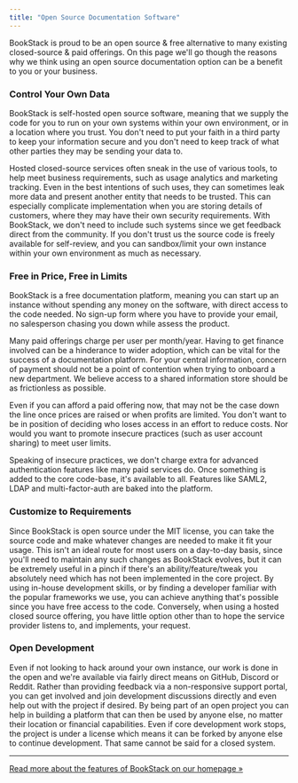 ```yaml
---
title: "Open Source Documentation Software"
---
```



BookStack is proud to be an open source & free alternative to many existing closed-source & paid offerings.
On this page we'll go though the reasons why we think using an open source documentation option 
can be a benefit to you or your business.

### Control Your Own Data

BookStack is self-hosted open source software, meaning that we supply the code for you
to run on your own systems within your own environment, or in a location where you trust.
You don't need to put your faith in a third party to keep your information secure and 
you don't need to keep track of what other parties they may be sending your data to.

Hosted closed-source services often sneak in the use of various tools, to help meet
business requirements, such as usage analytics and marketing tracking.
Even in the best intentions of such uses, they can sometimes leak more data and present
another entity that needs to be trusted. This can especially complicate implementation
when you are storing details of customers, where they may have their own security
requirements. With BookStack, we don't need to include such systems since we get
feedback direct from the community. If you don't trust us the source code is freely
available for self-review, and you can sandbox/limit your own instance within your
own environment as much as necessary. 

### Free in Price, Free in Limits

BookStack is a free documentation platform, meaning you can start up an instance without
spending any money on the software, with direct access to the code needed. No sign-up
form where you have to provide your email, no salesperson chasing you down while assess
the product. 

Many paid offerings charge per user per month/year. Having to get finance involved can 
be a hinderance to wider adoption, which can be vital for the success of a documentation
platform. For your central information, concern of payment should not be a point of contention
when trying to onboard a new department. We believe access to a shared information store should
be as frictionless as possible.

Even if you can afford a paid offering now, that may not be the case down the line once prices
are raised or when profits are limited. You don't want to be in position of deciding who
loses access in an effort to reduce costs. Nor would you want to promote insecure practices
(such as user account sharing) to meet user limits.

Speaking of insecure practices, we don't charge extra for advanced authentication features
like many paid services do. Once something is added to the core code-base, it's available
to all. Features like SAML2, LDAP and multi-factor-auth are baked into the platform.

### Customize to Requirements

Since BookStack is open source under the MIT license, you can take the source code and make
whatever changes are needed to make it fit your usage. This isn't an ideal route for most users
on a day-to-day basis, since you'll need to maintain any such changes as BookStack evolves, but it
can be extremely useful in a pinch if there's an ability/feature/tweak you absolutely need which has not
been implemented in the core project. By using in-house development skills, or by finding a developer
familiar with the popular frameworks we use, you can achieve anything that's possible since you have
free access to the code. Conversely, when using a hosted closed source offering, you have little option
other than to hope the service provider listens to, and implements, your request.

### Open Development

Even if not looking to hack around your own instance, our work is done in the open and we're
available via fairly direct means on GitHub, Discord or Reddit. Rather than providing feedback
via a non-responsive support portal, you can get involved and join development discussions 
directly and even help out with the project if desired. 
By being part of an open project you can help in building a platform that can then be used 
by anyone else, no matter their location or financial capabilities. Even if core development
work stops, the project is under a license which means it can be forked by anyone else to continue
development. That same cannot be said for a closed system.

---

[Read more about the features of BookStack on our homepage &raquo;](/#features)